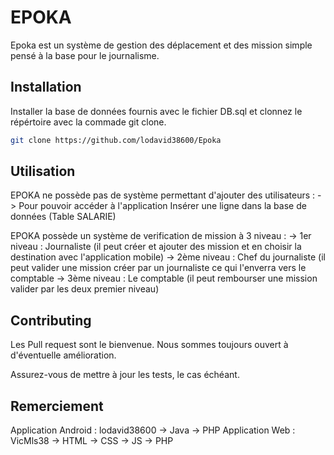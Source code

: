 # EPOKA

Epoka est un système de gestion des déplacement et des mission simple pensé à la base pour le journalisme.

## Installation

Installer la base de données fournis avec le fichier DB.sql et clonnez le répértoire avec la commade git clone.

```bash
git clone https://github.com/lodavid38600/Epoka
```

## Utilisation

EPOKA ne possède pas de système permettant d'ajouter des utilisateurs :
-> Pour pouvoir accéder à l'application Insérer une ligne dans la base de données (Table SALARIE)

EPOKA possède un système de verification de mission à 3 niveau : 
-> 1er niveau : Journaliste (il peut créer et ajouter des mission et en choisir la destination avec l'application mobile)
-> 2ème niveau : Chef du journaliste (il peut valider une mission créer par un journaliste ce qui l'enverra vers le comptable
-> 3ème niveau : Le comptable (il peut rembourser une mission valider par les deux premier niveau)

## Contributing
Les Pull request sont le bienvenue. 
Nous sommes toujours ouvert à d'éventuelle amélioration.

Assurez-vous de mettre à jour les tests, le cas échéant.

## Remerciement  
Application Android : lodavid38600 
-> Java
-> PHP
Application Web : VicMls38
-> HTML
-> CSS
-> JS
-> PHP
